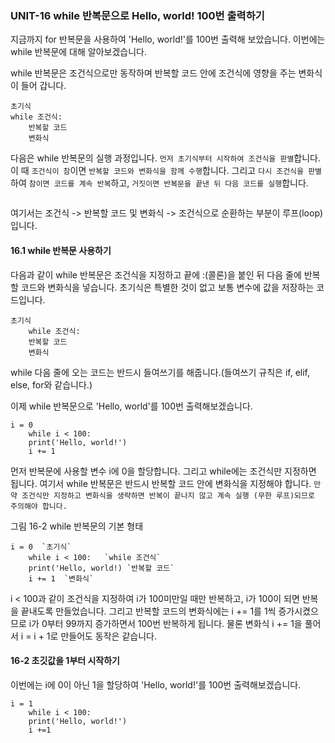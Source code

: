 ### UNIT-16 while 반복문으로 Hello, world! 100번 출력하기
지금까지 for 반복문을 사용하여 'Hello, world!'를 100번 출력해 보았습니다. 이번에는 while 반복문에 대해 알아보겠습니다.

while  반복문은 조건식으로만 동작하며 반복할 코드 안에 조건식에 영향을 주는 변화식이 들어 갑니다.

```
초기식
while 조건식:
    반복할 코드
    변화식
```

다음은 while 반복문의 실행 과정입니다. `먼저 초기식부터 시작하여 조건식을 판별`합니다. 이 때 `조건식이 참`이면 `반복할 코드와 변화식을 함께 수행`합니다.
그리고 `다시 조건식을 판별`하여 `참이면 코드를 계속 반복`하고, `거짓이면 반복문을 끝낸 뒤 다음 코드를 실행`합니다.

```

```

여기서는 조건식 -> 반복할 코드 및 변화식 -> 조건식으로 순환하는 부분이 루프(loop) 입니다.

#### 16.1 while 반복문 사용하기
다음과  같이 while  반복문은 조건식을 지정하고 끝에 :(콜론)을 붙인 뒤 다음 줄에 반복할 코드와 변화식을 넣습니다. 
초기식은 특별한 것이 없고 보통 변수에 값을 저장하는 코드입니다.

```
초기식
    while 조건식:
    반복할 코드
    변화식
```
while 다음 줄에 오는 코드는 반드시 들여쓰기를 해줍니다.(들여쓰기 규칙은 if, elif, else, for와 같습니다.)

이제 while 반복문으로 'Hello, world'를 100번 출력해보겠습니다.

```
i = 0
    while i < 100:
    print('Hello, world!')
    i += 1
```
먼저 반복문에 사용할 변수 i에 0을 할당합니다. 그리고 while에는 조건식만 지정하면 됩니다.
여기서 while 반복문은 반드시 반복할 코드 안에 변화식을 지정해야 합니다. 
`만약 조건식만 지정하고 변화식을 생략하면 반복이 끝나지 않고 계속 실행 (무한 루프)되므로 주의해야 합니다.`

그림 16-2 while 반복문의 기본 형태
```
i = 0  `초기식`
    while i < 100:   `while 조건식`
    print('Hello, world!) `반복할 코드`
    i += 1  `변화식`
```
i < 100과 같이 조건식을 지정하여 i가 100미만일 때만 반복하고, i가 100이 되면 반복을 끝내도록 만들었습니다. 
그리고 반복할 코드의 변화식에는 i += 1를 1씩 증가시켰으므로 i가 0부터 99까지 증가하면서 100번 반복하게 됩니다.
물론 변화식 i += 1을 풀어서 i = i + 1로 만들어도 동작은 같습니다.

#### 16-2 초깃값을 1부터 시작하기
이번에는 i에 0이 아닌 1을 할당하여 'Hello, world!'를 100번 출력해보겠습니다.

```
i = 1
    while i < 100:
    print('Hello, world!')
    i +=1
```